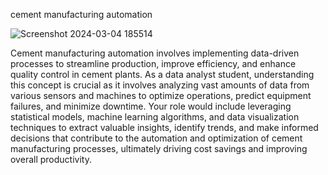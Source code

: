 cement manufacturing automation

![Screenshot 2024-03-04 185514](https://github.com/shashi117/cement-manufacturing-automation/assets/66508441/72133917-14a9-4baa-99da-5f4ae0ef9091)

Cement manufacturing automation involves implementing data-driven processes to streamline production, improve efficiency, and enhance quality control in cement plants. As a data analyst student, understanding this concept is crucial as it involves analyzing vast amounts of data from various sensors and machines to optimize operations, predict equipment failures, and minimize downtime. Your role would include leveraging statistical models, machine learning algorithms, and data visualization techniques to extract valuable insights, identify trends, and make informed decisions that contribute to the automation and optimization of cement manufacturing processes, ultimately driving cost savings and improving overall productivity.
